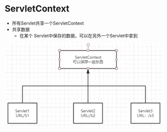 # ServletContext

- 所有Servlet共享一个ServletContext
- 共享数据
  - 在某个 Servlet中保存的数据，可以在另外一个Servlet中拿到

![eeffa632e16cf5f88d675b401785c6b4](https://raw.githubusercontent.com/pickices/Typora/master/image/20210614201849.png)
